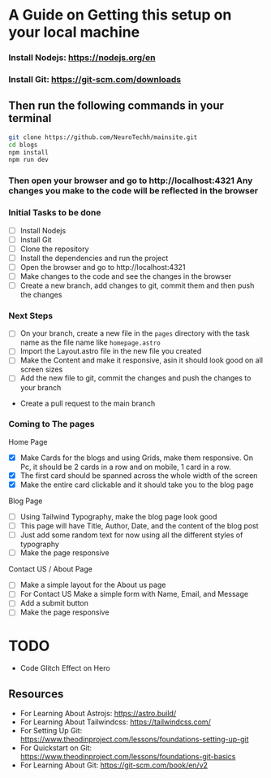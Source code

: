 # A Guide on Getting this setup on your local machine

### Install Nodejs: https://nodejs.org/en

### Install Git: https://git-scm.com/downloads

## Then run the following commands in your terminal

```bash
git clone https://github.com/NeuroTechh/mainsite.git
cd blogs
npm install
npm run dev
```

### Then open your browser and go to http://localhost:4321 Any changes you make to the code will be reflected in the browser

### Initial Tasks to be done

- [ ] Install Nodejs
- [ ] Install Git
- [ ] Clone the repository
- [ ] Install the dependencies and run the project
- [ ] Open the browser and go to http://localhost:4321
- [ ] Make changes to the code and see the changes in the browser
- [ ] Create a new branch, add changes to git, commit them and then push the changes

### Next Steps

- [ ] On your branch, create a new file in the `pages` directory with the task name as the file name like `homepage.astro`
- [ ] Import the Layout.astro file in the new file you created
- [ ] Make the Content and make it responsive, asin it should look good on all screen sizes
- [ ] Add the new file to git, commit the changes and push the changes to your branch
- Create a pull request to the main branch

### Coming to The pages

Home Page

-   [x] Make Cards for the blogs and using Grids, make them responsive. On Pc, it should be 2 cards in a row and on mobile, 1 card in a row.
-   [x] The first card should be spanned across the whole width of the screen
-   [x] Make the entire card clickable and it should take you to the blog page

Blog Page

- [ ] Using Tailwind Typography, make the blog page look good
- [ ] This page will have Title, Author, Date, and the content of the blog post
- [ ] Just add some random text for now using all the different styles of typography
- [ ] Make the page responsive

Contact US / About Page

- [ ] Make a simple layout for the About us page
- [ ] For Contact US Make a simple form with Name, Email, and Message
- [ ] Add a submit button
- [ ] Make the page responsive

# TODO

- Code Glitch Effect on Hero

## Resources

-   For Learning About Astrojs: https://astro.build/
-   For Learning About Tailwindcss: https://tailwindcss.com/
-   For Setting Up Git: https://www.theodinproject.com/lessons/foundations-setting-up-git
-   For Quickstart on Git: https://www.theodinproject.com/lessons/foundations-git-basics
-   For Learning About Git: https://git-scm.com/book/en/v2
